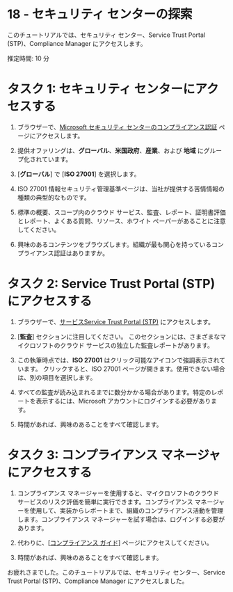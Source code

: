 ﻿---
wts:
    title: '18 - セキュリティ センターの探索'
    module: 'モジュール 03 - セキュリティ、プライバシー、コンプライアンス、および信頼性'
---
# 18 - セキュリティ センターの探索

このチュートリアルでは、セキュリティ センター、Service Trust Portal (STP)、Compliance Manager にアクセスします。

推定時間: 10 分

# タスク 1: セキュリティ センターにアクセスする

1. ブラウザーで、[Microsoft セキュリティ センターのコンプライアンス認証](https://docs.microsoft.com/ja-jp/microsoft-365/compliance/offering-home) ページにアクセスします。

2. 提供オファリングは、**グローバル**、**米国政府**、**産業**、および **地域** にグループ化されています。

3. [**グローバル**] で [**ISO 27001**] を選択します。 

4. ISO 27001 情報セキュリティ管理基準ページは、当社が提供する苦情情報の種類の典型的なものです。

5. 標準の概要、スコープ内のクラウド サービス、監査、レポート、証明書評価とレポート、よくある質問、リソース、ホワイト ペーパーがあることに注意してください。 

6. 興味のあるコンテンツをブラウズします。組織が最も関心を持っているコンプライアンス認証はありますか。

# タスク 2: Service Trust Portal (STP) にアクセスする

1. ブラウザーで、[サービスService Trust Portal (STP)](https://servicetrust.microsoft.com) にアクセスします。

2. [**監査**] セクションに注目してください。  このセクションには、さまざまなマイクロソフトのクラウド サービスの独立した監査レポートがあります。

3. この執筆時点では、**ISO 27001** はクリック可能なアイコンで強調表示されています。  クリックすると、ISO 27001 ページが開きます。使用できない場合は、別の項目を選択します。 

4. すべての監査が読み込まれるまでに数分かかる場合があります。特定のレポートを表示するには、Microsoft アカウントにログインする必要があります。

5. 時間があれば、興味のあることをすべて確認します。 

# タスク 3: コンプライアンス マネージャにアクセスする

1. コンプライアンス マネージャーを使用すると、マイクロソフトのクラウド サービスのリスク評価を簡単に実行できます。コンプライアンス マネージャーを使用して、実装からレポートまで、組織のコンプライアンス活動を管理します。コンプライアンス マネージャーを試す場合は、ログインする必要があります。

2. 代わりに、[[コンプライアンス ガイド](https://servicetrust.microsoft.com/Documents/TrustDocuments)] ページにアクセスしてください。  

3. 時間があれば、興味のあることをすべて確認します。 

お疲れさまでした。このチュートリアルでは、セキュリティ センター、Service Trust Portal (STP)、Compliance Manager にアクセスしました。







